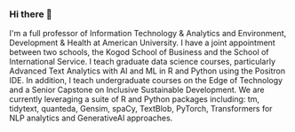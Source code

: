 ### Hi there 👋
I'm a full professor of Information Technology &  Analytics and Environment, Development & Health at American University.
I have a joint appointment between two schools, the Kogod School of Business and the School of International Service.
I teach graduate data science courses, particularly Advanced Text Analytics with AI and ML in R and Python using the Positron IDE.
In addition, I teach undergraduate courses on the Edge of Technology and a Senior Capstone on Inclusive Sustainable Development.
We are currently leveraging a suite of R and Python packages including: tm, tidytext, quanteda, Gensim, spaCy, TextBlob, PyTorch, Transformers for NLP analytics and GenerativeAI approaches.
<!--
**derrickcogburn/derrickcogburn** is a ✨ _special_ ✨ repository because its `README.md` (this file) appears on your GitHub profile.

Here are some ideas to get you started:

- 🔭 I’m currently working on ...
- 🌱 I’m currently learning ...
- 👯 I’m looking to collaborate on ...
- 🤔 I’m looking for help with ...
- 💬 Ask me about ...
- 📫 How to reach me: ...
- 😄 Pronouns: ...
- ⚡ Fun fact: ...
-->
